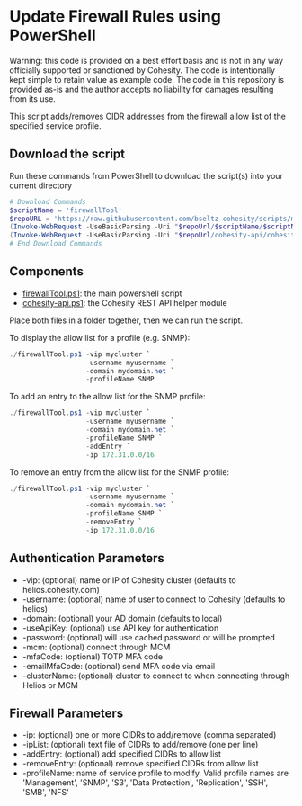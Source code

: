 # Update Firewall Rules using PowerShell

Warning: this code is provided on a best effort basis and is not in any way officially supported or sanctioned by Cohesity. The code is intentionally kept simple to retain value as example code. The code in this repository is provided as-is and the author accepts no liability for damages resulting from its use.

This script adds/removes CIDR addresses from the firewall allow list of the specified service profile.

## Download the script

Run these commands from PowerShell to download the script(s) into your current directory

```powershell
# Download Commands
$scriptName = 'firewallTool'
$repoURL = 'https://raw.githubusercontent.com/bseltz-cohesity/scripts/master/powershell'
(Invoke-WebRequest -UseBasicParsing -Uri "$repoUrl/$scriptName/$scriptName.ps1").content | Out-File "$scriptName.ps1"; (Get-Content "$scriptName.ps1") | Set-Content "$scriptName.ps1"
(Invoke-WebRequest -UseBasicParsing -Uri "$repoUrl/cohesity-api/cohesity-api.ps1").content | Out-File cohesity-api.ps1; (Get-Content cohesity-api.ps1) | Set-Content cohesity-api.ps1
# End Download Commands
```

## Components

* [firewallTool.ps1](https://raw.githubusercontent.com/bseltz-cohesity/scripts/master/powershell/firewallTool/firewallTool.ps1): the main powershell script
* [cohesity-api.ps1](https://raw.githubusercontent.com/bseltz-cohesity/scripts/master/powershell/cohesity-api/cohesity-api.ps1): the Cohesity REST API helper module

Place both files in a folder together, then we can run the script.

To display the allow list for a profile (e.g. SNMP):

```powershell
./firewallTool.ps1 -vip mycluster `
                   -username myusername `
                   -domain mydomain.net `
                   -profileName SNMP
```

To add an entry to the allow list for the SNMP profile:

```powershell
./firewallTool.ps1 -vip mycluster `
                   -username myusername `
                   -domain mydomain.net `
                   -profileName SNMP `
                   -addEntry `
                   -ip 172.31.0.0/16
```

To remove an entry from the allow list for the SNMP profile:

```powershell
./firewallTool.ps1 -vip mycluster `
                   -username myusername `
                   -domain mydomain.net `
                   -profileName SNMP `
                   -removeEntry `
                   -ip 172.31.0.0/16
```

## Authentication Parameters

* -vip: (optional) name or IP of Cohesity cluster (defaults to helios.cohesity.com)
* -username: (optional) name of user to connect to Cohesity (defaults to helios)
* -domain: (optional) your AD domain (defaults to local)
* -useApiKey: (optional) use API key for authentication
* -password: (optional) will use cached password or will be prompted
* -mcm: (optional) connect through MCM
* -mfaCode: (optional) TOTP MFA code
* -emailMfaCode: (optional) send MFA code via email
* -clusterName: (optional) cluster to connect to when connecting through Helios or MCM

## Firewall Parameters

* -ip: (optional) one or more CIDRs to add/remove (comma separated)
* -ipList: (optional) text file of CIDRs to add/remove (one per line)
* -addEntry: (optional) add specified CIDRs to allow list
* -removeEntry: (optional) remove specified CIDRs from allow list
* -profileName: name of service profile to modify. Valid profile names are 'Management', 'SNMP', 'S3', 'Data Protection', 'Replication', 'SSH', 'SMB', 'NFS'
